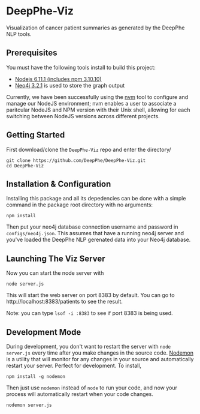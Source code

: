 # DeepPhe-Viz

Visualization of cancer patient summaries as generated by the DeepPhe NLP tools.

## Prerequisites

You must have the following tools install to build this project:

- [Nodejs 6.11.1 (includes npm 3.10.10)](https://nodejs.org/en/download/)
- [Neo4j 3.2.1](https://neo4j.com/) is used to store the graph output

Currently, we have been successfully using the [nvm](https://github.com/creationix/nvm) tool to configure and manage our NodeJS environment; nvm enables a user to associate a paritcular NodeJS and NPM version with their Unix shell, allowing for each switching between NodeJS versions across different projects.

## Getting Started

First download/clone the `DeepPhe-Viz` repo and enter the directory/

````
git clone https://github.com/DeepPhe/DeepPhe-Viz.git
cd DeepPhe-Viz
````

## Installation & Configuration

Installing this package and all its depedencies can be done with a simple command in the package root directory with no arguments:

````
npm install
````

Then put your neo4j database connection username and password in `configs/neo4j.json`. This assumes that have a running neo4j server and you've loaded the DeepPhe NLP gerenated data into your Neo4j database.


## Launching The Viz Server

Now you can start the node server with

````
node server.js
````

This will start the web server on port 8383 by default. You can go to http://localhost:8383/patients to see the result.

Note: you can type `lsof -i :8383` to see if port 8383 is being used. 

## Development Mode

During development, you don't want to restart the server with `node server.js` every time after you make changes in the source code. [Nodemon](https://github.com/remy/nodemon) is a utility that will monitor for any changes in your source and automatically restart your server. Perfect for development. To install, 

````
npm install -g nodemon
````

Then just use `nodemon` instead of `node` to run your code, and now your process will automatically restart when your code changes.

````
nodemon server.js
````
